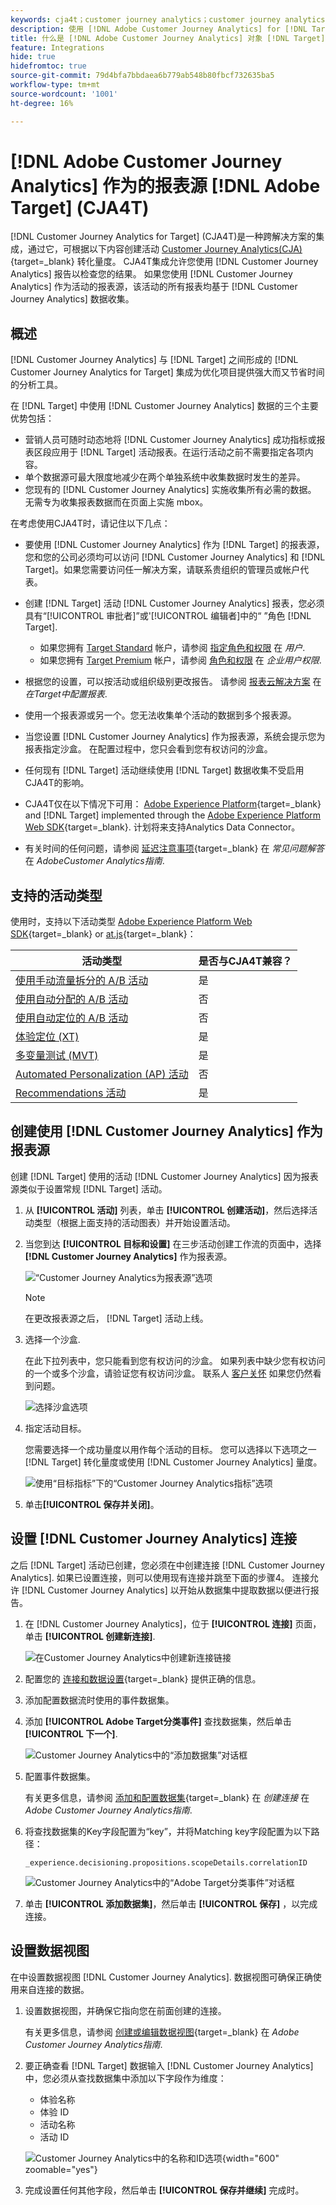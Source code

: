 ```yaml
---
keywords: cja4t；customer journey analytics；customer journey analytics for target；customer journey analytics报告源；customer journey analytics作为target报告源
description: 使用 [!DNL Adobe Customer Journey Analytics] for [!DNL Target] (A4T) 根据 [!DNL Customer Journey Analytics] 转化指标和受众区段创建活动，并使用 [!DNL Customer Journey Analytics] 报表检查结果。
title: 什么是 [!DNL Adobe Customer Journey Analytics] 对象 [!DNL Target] (CJA4T)？
feature: Integrations
hide: true
hidefromtoc: true
source-git-commit: 79d4bfa7bbdaea6b779ab548b80fbcf732635ba5
workflow-type: tm+mt
source-wordcount: '1001'
ht-degree: 16%

---
```


# [!DNL Adobe Customer Journey Analytics] 作为的报表源 [!DNL Adobe Target] (CJA4T)

[!DNL Customer Journey Analytics for Target] (CJA4T)是一种跨解决方案的集成，通过它，可根据以下内容创建活动 [Customer Journey Analytics(CJA)](https://experienceleague.adobe.com/docs/customer-journey-analytics.html){target=_blank} 转化量度。 CJA4T集成允许您使用 [!DNL Customer Journey Analytics] 报告以检查您的结果。 如果您使用 [!DNL Customer Journey Analytics] 作为活动的报表源，该活动的所有报表均基于 [!DNL Customer Journey Analytics] 数据收集。

## 概述

[!DNL Customer Journey Analytics] 与 [!DNL Target] 之间形成的 [!DNL Customer Journey Analytics for Target] 集成为优化项目提供强大而又节省时间的分析工具。

在 [!DNL Target] 中使用 [!DNL Customer Journey Analytics] 数据的三个主要优势包括：

* 营销人员可随时动态地将 [!DNL Customer Journey Analytics] 成功指标或报表区段应用于 [!DNL Target] 活动报表。在运行活动之前不需要指定各项内容。
* 单个数据源可最大限度地减少在两个单独系统中收集数据时发生的差异。
* 您现有的 [!DNL Customer Journey Analytics] 实施收集所有必需的数据。 无需专为收集报表数据而在页面上实施 mbox。

在考虑使用CJA4T时，请记住以下几点：

* 要使用 [!DNL Customer Journey Analytics] 作为 [!DNL Target] 的报表源，您和您的公司必须均可以访问 [!DNL Customer Journey Analytics] 和 [!DNL Target]。如果您需要访问任一解决方案，请联系贵组织的管理员或帐户代表。
* 创建 [!DNL Target] 活动 [!DNL Customer Journey Analytics] 报表，您必须具有“[!UICONTROL 审批者]”或&#39;[!UICONTROL 编辑者]中的“ ”角色 [!DNL Target].
   * 如果您拥有 [Target Standard](/help/main/c-intro/intro.md#section_ACD5EFF17AAB4E979CBEFA0145CCD905) 帐户，请参阅 [指定角色和权限](/help/main/administrating-target/c-user-management/c-user-management/user-management.md#roles-permissions) 在 *用户*.
   * 如果您拥有 [Target Premium](/help/main/c-intro/intro.md#premium) 帐户，请参阅 [角色和权限](/help/main/administrating-target/c-user-management/property-channel/property-channel.md#roles-permissions) 在 *企业用户权限*.

* 根据您的设置，可以按活动或组织级别更改报告。 请参阅 [报表云解决方案](/help/main/administrating-target/reporting.md#solution) 在 *在Target中配置报表*.
* 使用一个报表源或另一个。您无法收集单个活动的数据到多个报表源。
* 当您设置 [!DNL Customer Journey Analytics] 作为报表源，系统会提示您为报表指定沙盒。 在配置过程中，您只会看到您有权访问的沙盒。
* 任何现有 [!DNL Target] 活动继续使用 [!DNL Target] 数据收集不受启用CJA4T的影响。
* CJA4T仅在以下情况下可用： [Adobe Experience Platform](https://experienceleague.adobe.com/docs/experience-platform.html){target=_blank} and [!DNL Target] implemented through the [Adobe Experience Platform Web SDK](https://experienceleague.adobe.com/docs/target-dev/developer/client-side/aep-web-sdk.html){target=_blank}. 计划将来支持Analytics Data Connector。
* 有关时间的任何问题，请参阅 [延迟注意事项](https://experienceleague.adobe.com/docs/analytics-platform/using/cja-overview/cja-faq.html?lang=en#latency){target=_blank} 在 *常见问题解答* 在 *AdobeCustomer Analytics指南*.

## 支持的活动类型

使用时，支持以下活动类型 [Adobe Experience Platform Web SDK](https://experienceleague.adobe.com/docs/target-dev/developer/client-side/aep-web-sdk.html){target=_blank} or [at.js](https://experienceleague.adobe.com/docs/target-dev/developer/client-side/at-js-implementation/overview.html){target=_blank}：

| 活动类型 | 是否与CJA4T兼容？ |
|--- |--- |
| [使用手动流量拆分的 A/B 活动](/help/main/c-activities/t-test-ab/test-ab.md) | 是 |
| [使用自动分配的 A/B 活动](/help/main/c-activities/automated-traffic-allocation/automated-traffic-allocation.md) | 否 |
| [使用自动定位的 A/B 活动](/help/main/c-activities/auto-target/auto-target-to-optimize.md) | 否 |
| [体验定位 (XT)](/help/main/c-activities/t-experience-target/experience-target.md) | 是 |
| [多变量测试 (MVT)](/help/main/c-activities/c-multivariate-testing/multivariate-testing.md) | 是 |
| [Automated Personalization (AP) 活动](/help/main/c-activities/t-automated-personalization/automated-personalization.md) | 否 |
| [Recommendations 活动](/help/main/c-recommendations/recommendations.md) | 是 |

## 创建使用 [!DNL Customer Journey Analytics] 作为报表源

创建 [!DNL Target] 使用的活动 [!DNL Customer Journey Analytics] 因为报表源类似于设置常规 [!DNL Target] 活动。

1. 从 **[!UICONTROL 活动]** 列表，单击 **[!UICONTROL 创建活动]**，然后选择活动类型（根据上面支持的活动图表）并开始设置活动。
1. 当您到达 **[!UICONTROL 目标和设置]** 在三步活动创建工作流的页面中，选择 **[!DNL Customer Journey Analytics]** 作为报表源。

   ![“Customer Journey Analytics为报表源”选项](/help/main/c-integrating-target-with-mac/cja4t/assets/cja-as-reporting-source.png)

   >[!NOTE]
   >
   >在更改报表源之后， [!DNL Target] 活动上线。

1. 选择一个沙盒.

   在此下拉列表中，您只能看到您有权访问的沙盒。 如果列表中缺少您有权访问的一个或多个沙盒，请验证您有权访问沙盒。 联系人 [客户关怀](/help/main/cmp-resources-and-contact-information.md#reference_ACA3391A00EF467B87930A450050077C) 如果您仍然看到问题。

   ![选择沙盒选项](/help/main/c-integrating-target-with-mac/cja4t/assets/sandbox.png)

1. 指定活动目标。

   您需要选择一个成功量度以用作每个活动的目标。 您可以选择以下选项之一 [!DNL Target] 转化量度或使用 [!DNL Customer Journey Analytics] 量度。

   ![使用“目标指标”下的“Customer Journey Analytics指标”选项](/help/main/c-integrating-target-with-mac/cja4t/assets/goal-metric.png)

1. 单击&#x200B;**[!UICONTROL 保存并关闭]**。

## 设置 [!DNL Customer Journey Analytics] 连接

之后 [!DNL Target] 活动已创建，您必须在中创建连接 [!DNL Customer Journey Analytics]. 如果已设置连接，则可以使用现有连接并跳至下面的步骤4。 连接允许 [!DNL Customer Journey Analytics] 以开始从数据集中提取数据以便进行报告。

1. 在 [!DNL Customer Journey Analytics]，位于 **[!UICONTROL 连接]** 页面，单击 **[!UICONTROL 创建新连接]**.

   ![在Customer Journey Analytics中创建新连接链接](/help/main/c-integrating-target-with-mac/cja4t/assets/create-connection.png)

1. 配置您的 [连接和数据设置](https://experienceleague.adobe.com/docs/analytics-platform/using/cja-connections/overview.html){target=_blank} 提供正确的信息。
1. 添加配置数据流时使用的事件数据集。
1. 添加 **[!UICONTROL Adobe Target分类事件]** 查找数据集，然后单击 **[!UICONTROL 下一个]**.

   ![Customer Journey Analytics中的“添加数据集”对话框](/help/main/c-integrating-target-with-mac/cja4t/assets/add-datasets.png)

1. 配置事件数据集。

   有关更多信息，请参阅 [添加和配置数据集](https://experienceleague.adobe.com/docs/analytics-platform/using/cja-connections/create-connection.html?lang=en#add-dataset){target=_blank} 在 *创建连接* 在 *Adobe Customer Journey Analytics指南*.

1. 将查找数据集的Key字段配置为“key”，并将Matching key字段配置为以下路径：

   ```
   _experience.decisioning.propositions.scopeDetails.correlationID
   ```

   ![Customer Journey Analytics中的“Adobe Target分类事件”对话框](/help/main/c-integrating-target-with-mac/cja4t/assets/classifications-events.png)

1. 单击 **[!UICONTROL 添加数据集]**，然后单击 **[!UICONTROL 保存]** ，以完成连接。

## 设置数据视图

在中设置数据视图 [!DNL Customer Journey Analytics]. 数据视图可确保正确使用来自连接的数据。

1. 设置数据视图，并确保它指向您在前面创建的连接。

   有关更多信息，请参阅 [创建或编辑数据视图](https://experienceleague.adobe.com/docs/analytics-platform/using/cja-dataviews/create-dataview.html){target=_blank} 在 *Adobe Customer Journey Analytics指南*.

1. 要正确查看 [!DNL Target] 数据输入 [!DNL Customer Journey Analytics]中，您必须从查找数据集中添加以下字段作为维度：

   * 体验名称
   * 体验 ID
   * 活动名称
   * 活动 ID

   ![Customer Journey Analytics中的名称和ID选项](/help/main/c-integrating-target-with-mac/cja4t/assets/names-and-ids.png){width="600" zoomable="yes"}

1. 完成设置任何其他字段，然后单击 **[!UICONTROL 保存并继续]** 完成时。

